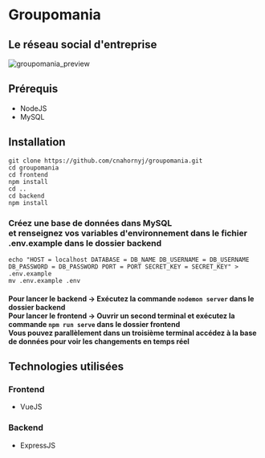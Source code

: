 # Groupomania
## Le réseau social d'entreprise

![groupomania_preview](https://user-images.githubusercontent.com/50677355/103230945-ee4cbc00-4936-11eb-8a9e-9c4a59ac9100.png)

## Prérequis

* NodeJS
* MySQL

## Installation

`git clone https://github.com/cnahornyj/groupomania.git`<br>
`cd groupomania`<br>
`cd frontend`<br>
`npm install`<br>
`cd ..`<br>
`cd backend`<br>
`npm install`<br>
### Créez une base de données dans MySQL <br> et renseignez vos variables d'environnement dans le fichier .env.example dans le dossier backend
`echo "HOST = localhost
DATABASE = DB_NAME
DB_USERNAME = DB_USERNAME
DB_PASSWORD = DB_PASSWORD
PORT = PORT
SECRET_KEY = SECRET_KEY" > .env.example`<br>
`mv .env.example .env`

#### Pour lancer le backend → Exécutez la commande `nodemon server` dans le dossier backend<br> Pour lancer le frontend → Ouvrir un second terminal et exécutez la commande `npm run serve` dans le dossier frontend<br> Vous pouvez parallèlement dans un troisième terminal accédez à la base de données pour voir les changements en temps réel

## Technologies utilisées

### Frontend
* VueJS

### Backend
* ExpressJS